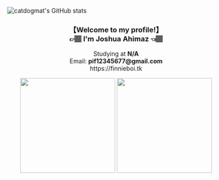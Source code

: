 ![catdogmat's GitHub stats](https://github-readme-stats.vercel.app/api?username=catdogmat&show_icons=true&theme=tokyonight)
<h3 align="center">【Welcome to my profile!】<br>👉🏽 I'm Joshua Ahimaz 👈🏽</h3>
<p align="center">Studying at <b>N/A</b><br>Email: <b>pif12345677@gmail.com</b><br>https://finnieboi.tk</p>
<p align="center">
  <img src="https://github-readme-stats.vercel.app/api/top-langs/?username=catdogmat&show_icons=true&theme=tokyonight" height="220px" width="auto"/>
  <img src="https://github-readme-stats.vercel.app/api?username=catdogmat&show_icons=true&theme=tokyonight" height="220px"  />
